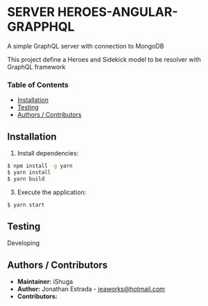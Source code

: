 # SERVER HEROES-ANGULAR-GRAPPHQL
A simple GraphQL server with connection to MongoDB

This project define a Heroes and Sidekick model to be resolver with GraphQL framework

### Table of Contents

- [Installation](#Installation)
- [Testing](#Testing)
- [Authors / Contributors](#authors-contributors)

<a name="Installation"></a>
## Installation

1. Install dependencies:

  ```bash
  $ npm install -g yarn
  $ yarn install
  $ yarn build
  ```

3. Execute the application:

  ```bash
  $ yarn start
  ```

<a name="Testing"></a>
## Testing

Developing

<a name="authors-contributors"></a>
## Authors / Contributors

- **Maintainer:** iShuga
- **Author:** Jonathan Estrada - <jeaworks@hotmail.com>
- **Contributors:**